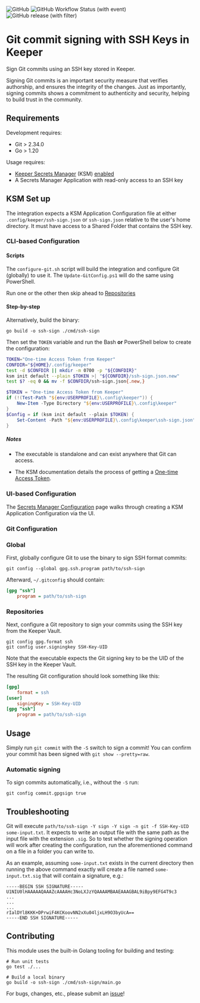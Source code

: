 ![GitHub](https://img.shields.io/github/license/Keeper-Security/git-ssh-sign)
![GitHub Workflow Status (with event)](https://img.shields.io/github/actions/workflow/status/Keeper-Security/git-ssh-sign/test.yml)
![GitHub release (with filter)](https://img.shields.io/github/v/release/Keeper-Security/git-ssh-sign)


# Git commit signing with SSH Keys in Keeper

Sign Git commits using an SSH key stored in Keeper.

Signing Git commits is an important security measure that verifies authorship,
and ensures the integrity of the changes.
Just as importantly,
signing commits shows a commitment to authenticity and security,
helping to build trust in the community.

## Requirements

Development requires:

- Git > 2.34.0
- Go > 1.20

Usage requires:

- [Keeper Secrets Manager](https://docs.keeper.io/secrets-manager/secrets-manager/overview)
  (KSM) [enabled](https://docs.keeper.io/secrets-manager/secrets-manager/quick-start-guide)
- A Secrets Manager Application with read-only access to an SSH key

## KSM Set up

The integration expects a KSM Application Configuration file at either
`.config/keeper/ssh-sign.json` or
`ssh-sign.json`
relative to the user's home directory.
It must have access to a Shared Folder that contains the SSH key.

### CLI-based Configuration

#### Scripts

The `configure-git.sh` script will build the integration and configure Git (globally) to use it.
The `Update-GitConfig.ps1` will do the same using PowerShell.

Run one or the other then skip ahead to [Repositories](#repositories)

#### Step-by-step

Alternatively, build the binary:

```shell
go build -o ssh-sign ./cmd/ssh-sign
```

Then set the `TOKEN` variable and run the Bash **or** PowerShell below to create the configuration:

```bash
TOKEN="One-time Access Token from Keeper"
CONFDIR="${HOME}/.config/keeper"
test -d $CONFDIR || mkdir -m 0700 -p "${CONFDIR}"
ksm init default --plain $TOKEN >| "${CONFDIR}/ssh-sign.json.new"
test $? -eq 0 && mv -f $CONFDIR/ssh-sign.json{.new,}
```

```PowerShell
$TOKEN = "One-time Access Token from Keeper"
if (!(Test-Path "${env:USERPROFILE}\.config\keeper")) {
    New-Item -Type Directory "${env:USERPROFILE}\.config\keeper"
}
$Config = if (ksm init default --plain $TOKEN) {
    Set-Content -Path "${env:USERPROFILE}\.config\keeper\ssh-sign.json" -Value $Config
}
```

##### Notes

- The executable is standalone and can exist anywhere that Git can access.

- The KSM documentation details the process of getting a
  [One-time Access Token](https://docs.keeper.io/secrets-manager/secrets-manager/about/one-time-token).

### UI-based Configuration

The [Secrets Manager Configuration](https://docs.keeper.io/secrets-manager/secrets-manager/about/secrets-manager-configuration)
page walks through creating a KSM Application Configuration via the UI.

### Git Configuration

### Global

First, globally configure Git to use the binary to sign SSH format commits:

```shell
git config --global gpg.ssh.program path/to/ssh-sign
```

Afterward, `~/.gitconfig` should contain:

```ini
[gpg "ssh"]
    program = path/to/ssh-sign
```

### Repositories

Next, configure a Git repository to sign your commits using the SSH key from the Keeper Vault.

```shell
git config gpg.format ssh
git config user.signingkey SSH-Key-UID
```

Note that the executable expects the Git signing key to be the UID of the SSH key in the Keeper Vault.

The resulting Git configuration should look something like this:

```ini
[gpg]
    format = ssh
[user]
    signingKey = SSH-Key-UID
[gpg "ssh"]
    program = path/to/ssh-sign
```

## Usage

Simply run `git commit` with the `-S` switch to sign a commit!
You can confirm your commit has been signed with `git show --pretty=raw`.

### Automatic signing

To sign commits automatically, i.e., without the `-S` run:

```shell
git config commit.gpgsign true
```

## Troubleshooting

Git will execute `path/to/ssh-sign -Y sign -Y sign -n git -f SSH-Key-UID some-input.txt`.
It expects to write an output file with the same path as the input file with the extension `.sig`.
So to test whether the signing operation will work after creating the configuration,
run the aforementioned command on a file in a folder you can write to.

As an example, assuming `some-input.txt` exists in the current directory
then running the above command exactly will create a file named `some-input.txt.sig`
that will contain a signature, e.g.:

```PEM
-----BEGIN SSH SIGNATURE-----
U1NIU0lHAAAAAQAAAZcAAAAHc3NoLXJzYQAAAAMBAAEAAAGBAL9iBpy9EFG4T9c3
...
...
...
rIalDYl8KKK+DPrwiF4KCKoovNN2xXu04ljxLH9O3byUcA==
-----END SSH SIGNATURE-----
```

## Contributing

This module uses the built-in Golang tooling for building and testing:

```shell
# Run unit tests
go test ./...

# Build a local binary
go build -o ssh-sign ./cmd/ssh-sign/main.go
```

For bugs, changes, etc., please submit an [issue](https://github.com/Keeper-Security/git-ssh-sign/issues/new)!
